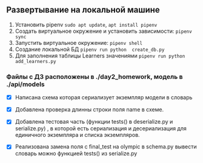 ## Развертывание на локальной машине
1. Установить pipenv `sudo apt update`, `apt install pipenv`
2. Создать виртуальное окружение и установить зависимости: `pipenv sync`
3. Запустить виртуальное окружение: `pipenv shell`
4. Создание локальной БД `pipenv run python  create_db.py`
5. Для заполнения таблицы Learners значениями `pipenv run python add_learners.py`

### Файлы с ДЗ расположены в ./day2_homework, модель в ./api/models
- [x] Напиcана схема которая сериализует экземпляр модели в словарь
- [x] Добавлена проверка длинны строки поля name в схеме.
- [x] Добавлена тестовая часть (функции tests() в deserialize.py и serialize.py) ,
    в которой есть сериализация и десериализация для единичного экземпляра и списка экземпляров.
- [x] Реализована замена поля с final_test на olympic в schema.py
      вывести словарь можно функцией tests() из serialize.py
    
